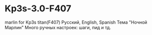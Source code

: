 # Kp3s-3.0-F407
marlin for Kp3s titan(F407)
Русский, English, Spanish
Тема "Ночной Марлин"
Много ручных настроек: шаги, пид и тд.
